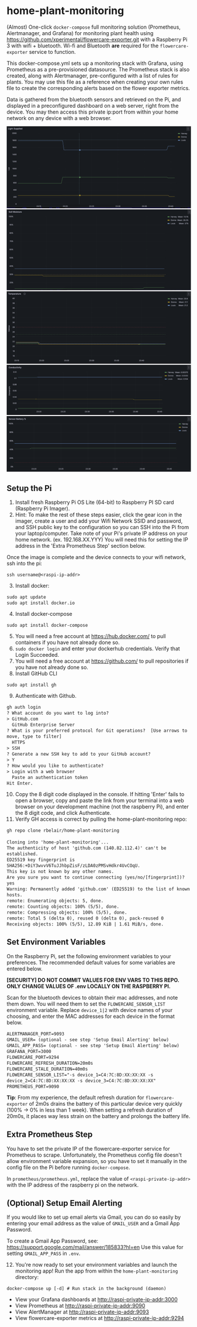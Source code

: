 # home-plant-monitoring
(Almost) One-click `docker-compose` full monitoring solution (Prometheus, Alertmanager, and Grafana) for monitoring plant health using https://github.com/xperimental/flowercare-exporter.git with a Raspberry Pi 3 with wifi + bluetooth. Wi-fi and Bluetooth **are** required for the `flowercare-exporter` service to function.

This docker-compose.yml sets up a monitoring stack with Grafana, using Prometheus as a pre-provisioned datasource. The Prometheus stack is also created, along with Alertmanager, pre-configured with a list of rules for plants. You may use this file as a reference when creating your own rules file to create the corresponding alerts based on the flower exporter metrics.

Data is gathered from the bluetooth sensors and retrieved on the Pi, and displayed in a preconfigured dashboard on a web server, right from the device. You may then access this private ip:port from within your home network on any device with a web browser.

![image info](./img/lux.png)
![image info](./img/water.png)
![image info](./img/temp.png)
![image info](./img/conductivity.png)
![image info](./img/battery.png)

## Setup the Pi
1. Install fresh Raspberry Pi OS Lite (64-bit) to Raspberry PI SD card (Raspberry Pi Imager).
2. Hint: To make the rest of these steps easier, click the gear icon in the imager, create a user and add your Wifi Network SSID and password, and SSH public key to the configuration so you can SSH into the Pi from your laptop/computer. Take note of your Pi's private IP address on your home network. (ex. 192.168.XX.YYY) You will need this for setting the IP address in the 'Extra Prometheus Step' section below.

Once the image is complete and the device connects to your wifi network, ssh into the pi:

```
ssh username@<raspi-ip-addr>
```

3. Install docker:
```
sudo apt update
sudo apt install docker.io
```
4. Install docker-compose
```
sudo apt install docker-compose
```
5. You will need a free account at https://hub.docker.com/ to pull containers if you have not already done so.
6. `sudo docker login` and enter your dockerhub credentials. Verify that Login Succeeded.
7. You will need a free account at https://github.com/ to pull repositories if you have not already done so. 
8. Install GitHub CLI
```
sudo apt install gh
```
9. Authenticate with Github.
```
gh auth login
? What account do you want to log into?
> GitHub.com
  GitHub Enterprise Server
? What is your preferred protocol for Git operations?  [Use arrows to move, type to filter]
  HTTPS
> SSH
? Generate a new SSH key to add to your GitHub account?
> Y
? How would you like to authenticate?
> Login with a web browser
  Paste an authentication token
Hit Enter.
```
10. Copy the 8 digit code displayed in the console. If hitting 'Enter' fails to open a browser, copy and paste the link from your terminal into a web browser on your development machine (not the raspberry Pi), and enter the 8 digit code, and click Authenticate.
11. Verify GH access is correct by pulling the home-plant-monitoring repo:
```
gh repo clone rbelair/home-plant-monitoring

Cloning into 'home-plant-monitoring'...
The authenticity of host 'github.com (140.82.112.4)' can't be established.
ED25519 key fingerprint is SHA256:+DiY3wvvV6TuJJhbpZisF/zLDA0zPMSvHdkr4UvCOqU.
This key is not known by any other names.
Are you sure you want to continue connecting (yes/no/[fingerprint])? yes
Warning: Permanently added 'github.com' (ED25519) to the list of known hosts.
remote: Enumerating objects: 5, done.
remote: Counting objects: 100% (5/5), done.
remote: Compressing objects: 100% (5/5), done.
remote: Total 5 (delta 0), reused 0 (delta 0), pack-reused 0
Receiving objects: 100% (5/5), 12.89 KiB | 1.61 MiB/s, done.
```

## Set Environment Variables
On the Raspberry Pi, set the following environment variables to your preferences. The recommended default values for some variables are entered below.

**[SECURITY] DO NOT COMMIT VALUES FOR ENV VARS TO THIS REPO. ONLY CHANGE VALUES OF .env LOCALLY ON THE RASPBERRY PI.**

Scan for the bluetooth devices to obtain their mac addresses, and note them down. You will need them to set the `FLOWERCARE_SENSOR_LIST` environment variable. Replace `device_1|2` with device names of your choosing, and enter the MAC addresses for each device in the format below.

```
ALERTMANAGER_PORT=9093
GMAIL_USER= (optional - see step 'Setup Email Alerting' below)
GMAIL_APP_PASS= (optional - see step 'Setup Email Alerting' below)
GRAFANA_PORT=3000
FLOWERCARE_PORT=9294
FLOWERCARE_REFRESH_DURATION=20m0s
FLOWERCARE_STALE_DURATION=40m0s
FLOWERCARE_SENSOR_LIST="-s device_1=C4:7C:8D:XX:XX:XX -s device_2=C4:7C:8D:XX:XX:XX -s device_3=C4:7C:8D:XX:XX:XX"
PROMETHEUS_PORT=9090
```

**Tip**: From my experience, the default refresh duration for `flowercare-exporter` of 2m0s drains the battery of this particular device very quickly (100% -> 0% in less than 1 week). When setting a refresh duration of 20m0s, it places way less strain on the battery and prolongs the battery life.

## Extra Prometheus Step
You have to set the private IP of the flowercare-exporter service for Prometheus to scrape. Unfortunately, the Prometheus config file doesn't allow environment variable expansion, so you have to set it manually in the config file on the Pi before running `docker-compose`.

In `prometheus/prometheus.yml`, replace the value of `<raspi-private-ip-addr>` with the IP address of the raspberry pi on the network.

## (Optional) Setup Email Alerting
If you would like to set up email alerts via Gmail, you can do so easily by entering your email address as the value of `GMAIL_USER` and a Gmail App Password.

To create a Gmail App Password, see: https://support.google.com/mail/answer/185833?hl=en
Use this value for setting `GMAIL_APP_PASS` in `.env`.

12. You're now ready to set your environment variables and launch the monitoring app! Run the app from within the `home-plant-monitoring` directory:
```
docker-compose up [-d] # Run stack in the background (daemon)
```

- View your Grafana dashboards at [http://raspi-private-ip-addr:3000]()
- View Prometheus at [http://raspi-private-ip-addr:9090]()
- View AlertManager at [http://raspi-private-ip-addr:9093]()
- View flowercare-exporter metrics at [http://raspi-private-ip-addr:9294]()